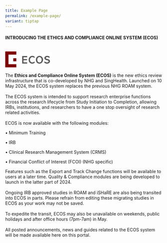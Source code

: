```yaml
---
title: Example Page
permalink: /example-page/
variant: tiptap
---
```

<h4><strong>INTRODUCING THE ETHICS AND COMPLIANCE ONLINE SYSTEM&nbsp;(ECOS)</strong><br>&nbsp;</h4>
<p></p>
<div class="isomer-image-wrapper">
<img style="width: 30%;" height="auto" width="100%" alt="" src="/images/ECOS Logo/ECOS_Logo_Sm.jpg">
</div>
<p></p>
<p>The <strong>Ethics and Compliance Online System (ECOS)</strong> is the new
ethics review infrastructure that is co-developed by NHG and SingHealth.
Launched on 10 May 2024, the ECOS system replaces the previous NHG ROAM
system.
<br>
<br>The ECOS system is intended to support research enterprise functions across
the research lifecycle from Study Initiation to Completion, allowing IRBs,
institutions, and researchers to have a one stop oversight of research
related activities.
<br>
<br>ECOS is now available with the following modules:</p>
<p>• Minimum Training</p>
<p>• IRB</p>
<p>• Clinical Research Management System (CRMS)</p>
<p>• Financial Conflict of Interest (FCOI) (NHG specific)</p>
<p></p>
<p>Features such as the Export and Track Change functions will be available
to users at a later time.&nbsp;Quality &amp; Compliance modules are being
developed to launch in the latter part of 2024.
<br>
<br>Ongoing IRB approved studies in ROAM and iSHaRE are also being transited
into ECOS in parts.&nbsp;Please refrain from editing these migrating studies
in ECOS as your work may not be saved.
<br>
<br>To expedite the transit, ECOS may also be unavailable on weekends, public
holidays and after office hours (7pm-7am) in May.
<br>
<br>All posted announcements, news and guides related to the ECOS system will
be made available here on this&nbsp;portal.</p>
<p></p>